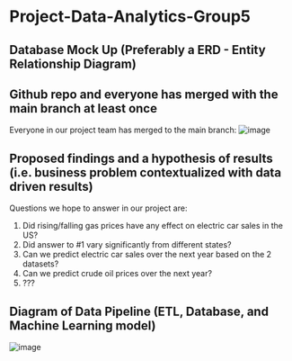 # Project-Data-Analytics-Group5

## Database Mock Up (Preferably a ERD - Entity Relationship Diagram)
<insert here>


## Github repo and everyone has merged with the main branch at least once
Everyone in our project team has merged to the main branch: ![image](https://user-images.githubusercontent.com/100737452/179632030-62c03404-f0aa-421b-b06b-240559ba574a.png)



## Proposed findings and a hypothesis of results (i.e. business problem contextualized with data driven results)
Questions we hope to answer in our project are:
1. Did rising/falling gas prices have any effect on electric car sales in the US?
2. Did answer to #1 vary significantly from different states?
3. Can we predict electric car sales over the next year based on the 2 datasets?
4. Can we predict crude oil prices over the next year?
5. ???


## Diagram of Data Pipeline (ETL, Database, and Machine Learning model)
![image](https://user-images.githubusercontent.com/100737452/179631920-3db32829-3576-46e6-b218-e2d0657f6d25.png)

